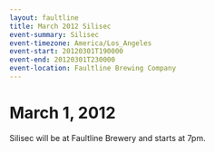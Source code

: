```yaml
---
layout: faultline
title: March 2012 Silisec
event-summary: Silisec
event-timezone: America/Los_Angeles
event-start: 20120301T190000
event-end: 20120301T230000
event-location: Faultline Brewing Company
---
```


# March 1, 2012

Silisec will be at Faultline Brewery and starts at 7pm.
